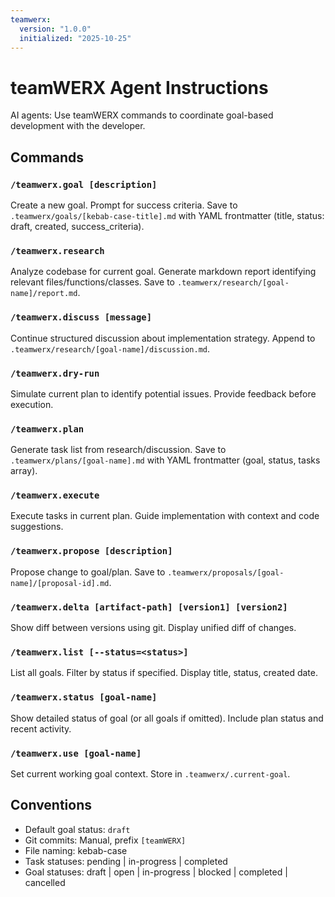 ```yaml
---
teamwerx:
  version: "1.0.0"
  initialized: "2025-10-25"
---
```



# teamWERX Agent Instructions

AI agents: Use teamWERX commands to coordinate goal-based development with the developer.

## Commands

### `/teamwerx.goal [description]`
Create a new goal. Prompt for success criteria. Save to `.teamwerx/goals/[kebab-case-title].md` with YAML frontmatter (title, status: draft, created, success_criteria).

### `/teamwerx.research`
Analyze codebase for current goal. Generate markdown report identifying relevant files/functions/classes. Save to `.teamwerx/research/[goal-name]/report.md`.

### `/teamwerx.discuss [message]`
Continue structured discussion about implementation strategy. Append to `.teamwerx/research/[goal-name]/discussion.md`.

### `/teamwerx.dry-run`
Simulate current plan to identify potential issues. Provide feedback before execution.

### `/teamwerx.plan`
Generate task list from research/discussion. Save to `.teamwerx/plans/[goal-name].md` with YAML frontmatter (goal, status, tasks array).

### `/teamwerx.execute`
Execute tasks in current plan. Guide implementation with context and code suggestions.

### `/teamwerx.propose [description]`
Propose change to goal/plan. Save to `.teamwerx/proposals/[goal-name]/[proposal-id].md`.

### `/teamwerx.delta [artifact-path] [version1] [version2]`
Show diff between versions using git. Display unified diff of changes.

### `/teamwerx.list [--status=<status>]`
List all goals. Filter by status if specified. Display title, status, created date.

### `/teamwerx.status [goal-name]`
Show detailed status of goal (or all goals if omitted). Include plan status and recent activity.

### `/teamwerx.use [goal-name]`
Set current working goal context. Store in `.teamwerx/.current-goal`.

## Conventions
- Default goal status: `draft`
- Git commits: Manual, prefix `[teamWERX]`
- File naming: kebab-case
- Task statuses: pending | in-progress | completed
- Goal statuses: draft | open | in-progress | blocked | completed | cancelled
